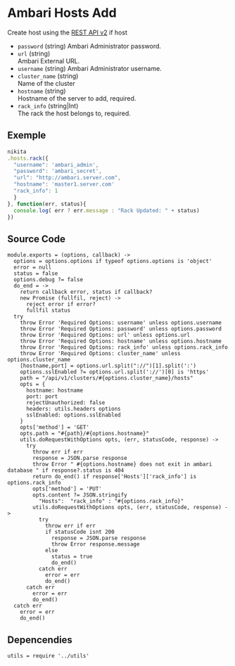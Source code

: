 
# Ambari Hosts Add

Create host using the [REST API v2](https://github.com/apache/ambari/blob/trunk/ambari-server/docs/api/v1)
if host 

* `password` (string)
  Ambari Administrator password.
* `url` (string)   
  Ambari External URL.
* `username` (string)
  Ambari Administrator username.
* `cluster_name` (string)   
  Name of the cluster
* `hostname` (string)   
  Hostname of the server to add, required.
* `rack_info` (string|Int)   
  The rack the host belongs to, required.
  

## Exemple

```js
nikita
.hosts.rack({
  "username": 'ambari_admin',
  "password": 'ambari_secret',
  "url": "http://ambari.server.com",
  "hostname": 'master1.server.com'
  "rack_info": 1
  }
}, function(err, status){
  console.log( err ? err.message : "Rack Updated: " + status)
})
```

## Source Code

    module.exports = (options, callback) ->
      options = options.options if typeof options.options is 'object'
      error = null
      status = false
      options.debug ?= false
      do_end = ->
        return callback error, status if callback?
        new Promise (fullfil, reject) ->
          reject error if error?
          fullfil status
      try
        throw Error 'Required Options: username' unless options.username
        throw Error 'Required Options: password' unless options.password
        throw Error 'Required Options: url' unless options.url
        throw Error 'Required Options: hostname' unless options.hostname
        throw Error 'Required Options: rack_info' unless options.rack_info
        throw Error 'Required Options: cluster_name' unless options.cluster_name
        [hostname,port] = options.url.split("://")[1].split(':')
        options.sslEnabled ?= options.url.split('://')[0] is 'https'
        path = "/api/v1/clusters/#{options.cluster_name}/hosts"
        opts = {
          hostname: hostname
          port: port
          rejectUnauthorized: false
          headers: utils.headers options
          sslEnabled: options.sslEnabled
        }
        opts['method'] = 'GET'
        opts.path = "#{path}/#{options.hostname}"
        utils.doRequestWithOptions opts, (err, statusCode, response) ->
          try
            throw err if err
            response = JSON.parse response
            throw Error " #{options.hostname} does not exit in ambari database " if response?.status is 404
            return do_end() if response['Hosts']['rack_info'] is options.rack_info
            opts['method'] = 'PUT'
            opts.content ?= JSON.stringify
              "Hosts":  "rack_info" : "#{options.rack_info}"
            utils.doRequestWithOptions opts, (err, statusCode, response) ->
              try
                throw err if err
                if statusCode isnt 200
                  response = JSON.parse response
                  throw Error response.message
                else
                  status = true
                  do_end()
              catch err
                error = err
                do_end()
          catch err
            error = err
            do_end()
      catch err
        error = err
        do_end()

## Depencendies

    utils = require '../utils'
